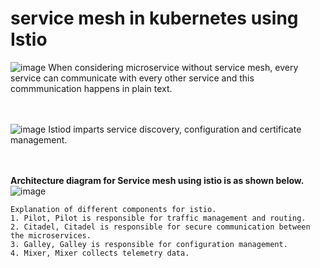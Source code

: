 # service mesh in kubernetes using Istio
![image](https://github.com/user-attachments/assets/efe7786c-edf4-4bbd-8d3d-2229a003dbca)
When considering microservice without service mesh, every service can communicate with every other service and this commmunication happens in plain text. 

<br><br/>
![image](https://github.com/user-attachments/assets/0e711d86-af1c-41db-aa24-f182d36cbbeb)
Istiod imparts service discovery, configuration and certificate management.

<br><br/>
**Architecture diagram for Service mesh using istio is as shown below.**
![image](https://github.com/user-attachments/assets/f2ffe416-de03-4c7f-8c25-43fd99ca0c0c)

```
Explanation of different components for istio.
1. Pilot, Pilot is responsible for traffic management and routing.
2. Citadel, Citadel is responsible for secure communication between the microservices.
3. Galley, Galley is responsible for configuration management.
4. Mixer, Mixer collects telemetry data.
```
